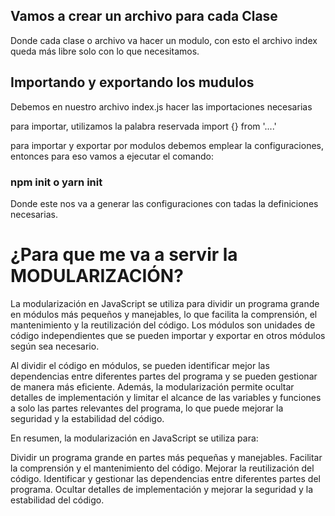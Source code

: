 ## Vamos a crear un archivo para cada Clase

Donde cada clase o archivo va hacer un modulo, con esto el archivo index queda más libre solo con lo que necesitamos.

## Importando y exportando los mudulos

Debemos en nuestro archivo index.js hacer las importaciones necesarias

para importar, utilizamos la palabra reservada import {} from '....'

para importar y exportar por modulos debemos emplear la configuraciones, entonces para eso vamos a ejecutar el comando:

### npm init o yarn init

Donde este nos va a generar las configuraciones con tadas la definiciones necesarias.

# ¿Para que me va a servir la MODULARIZACIÓN?

La modularización en JavaScript se utiliza para dividir un programa grande en módulos más pequeños y manejables, lo que facilita la comprensión, el mantenimiento y la reutilización del código. Los módulos son unidades de código independientes que se pueden importar y exportar en otros módulos según sea necesario.

Al dividir el código en módulos, se pueden identificar mejor las dependencias entre diferentes partes del programa y se pueden gestionar de manera más eficiente. Además, la modularización permite ocultar detalles de implementación y limitar el alcance de las variables y funciones a solo las partes relevantes del programa, lo que puede mejorar la seguridad y la estabilidad del código.

En resumen, la modularización en JavaScript se utiliza para:

Dividir un programa grande en partes más pequeñas y manejables.
Facilitar la comprensión y el mantenimiento del código.
Mejorar la reutilización del código.
Identificar y gestionar las dependencias entre diferentes partes del programa.
Ocultar detalles de implementación y mejorar la seguridad y la estabilidad del código.
